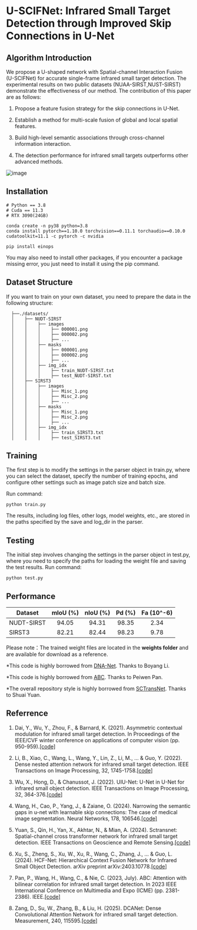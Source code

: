 U-SCIFNet: Infrared Small Target Detection through Improved Skip Connections in U-Net
====

Algorithm Introduction
----

We propose a U-shaped network with Spatial-channel Interaction Fusion (U-SCIFNet) for accurate single-frame infrared small target detection. The experimental results on two public datasets (NUAA-SIRST,NUST-SIRST) demonstrate the effectiveness of our method. The contribution of this paper are as follows:

  1. Propose a feature fusion strategy for the skip connections in U-Net.
 
  2. Establish a method for multi-scale fusion of global and local spatial features.
  
  3. Build high-level semantic associations through cross-channel information interaction.
 
  4. The detection performance for infrared small targets outperforms other advanced methods.

![image](https://github.com/privary/U-SCIFNet/blob/main/overall%20structure.png)

Installation
----

```angular2html
# Python == 3.8
# Cuda == 11.3
# RTX 3090(24GB)

conda create -n py38 python=3.8
conda install pytorch==1.10.0 torchvision==0.11.1 torchaudio==0.10.0 cudatoolkit=11.1 -c pytorch -c nvidia

pip install einops
```
You may also need to install other packages, if you encounter a package missing error, you just need to install it using the pip command.

Dataset Structure
---

If you want to train on your own dataset, you need to prepare the data in the following structure:
```
  ├──./datasets/
  │    ├── NUDT-SIRST
  │    │    ├── images
  │    │    │    ├── 000001.png
  │    │    │    ├── 000002.png
  │    │    │    ├── ...
  │    │    ├── masks
  │    │    │    ├── 000001.png
  │    │    │    ├── 000002.png
  │    │    │    ├── ...
  │    │    ├── img_idx
  │    │    │    ├── train_NUDT-SIRST.txt
  │    │    │    ├── test_NUDT-SIRST.txt
  │    ├── SIRST3
  │    │    ├── images
  │    │    │    ├── Misc_1.png
  │    │    │    ├── Misc_2.png
  │    │    │    ├── ...
  │    │    ├── masks
  │    │    │    ├── Misc_1.png
  │    │    │    ├── Misc_2.png
  │    │    │    ├── ...
  │    │    ├── img_idx
  │    │    │    ├── train_SIRST3.txt
  │    │    │    ├── test_SIRST3.txt
```
Training
---

The first step is to modify the settings in the parser object in train.py, where you can select the dataset, specify the number of training epochs, and configure other settings such as image patch size and batch size.

Run command:
```angular2html
python train.py
```
The results, including log files, other logs, model weights, etc., are stored in the paths specified by the save and log_dir in the parser.

Testing
---

The initial step involves changing the settings in the parser object in test.py, where you need to specify the paths for loading the weight file and saving the test results.
Run command:
```angular2html
python test.py
```

Performance
----

| Dataset         | mIoU (%) | nIoU (%) | Pd (%)|  Fa (10^-6)|
| ------------- |:-------------:|:-----:|:-----:|:-----:|
| NUDT-SIRST    |  94.05  |  94.31   | 98.35  | 2.34  |
| SIRST3    | 82.21  |  82.44 | 98.23 | 9.78 | 

Please note：The trained weight files are located in the __weights folder__ and are available for download as a reference.

*This code is highly borrowed from [DNA-Net](https://github.com/YeRen123455/Infrared-Small-Target-Detection). Thanks to Boyang Li.

*This code is highly borrowed from [ABC](https://github.com/PANPEIWEN/ABC). Thanks to Peiwen Pan.

*The overall repository style is highly borrowed from [SCTransNet](https://github.com/xdFai/SCTransNet). Thanks to Shuai Yuan.

 Referrence
 ---
 1. Dai, Y., Wu, Y., Zhou, F., & Barnard, K. (2021). Asymmetric contextual modulation for infrared small target detection. In Proceedings of the IEEE/CVF winter conference on applications of computer vision (pp. 950-959).[[code]](https://github.com/YimianDai/open-acm)

 2. Li, B., Xiao, C., Wang, L., Wang, Y., Lin, Z., Li, M., ... & Guo, Y. (2022). Dense nested attention network for infrared small target detection. IEEE Transactions on Image Processing, 32, 1745-1758.[[code]](https://github.com/YeRen123455/Infrared-Small-Target-Detection)

 3. Wu, X., Hong, D., & Chanussot, J. (2022). UIU-Net: U-Net in U-Net for infrared small object detection. IEEE Transactions on Image Processing, 32, 364-376.[[code]](https://github.com/danfenghong/IEEE_TIP_UIU-Net)

 4. Wang, H., Cao, P., Yang, J., & Zaiane, O. (2024). Narrowing the semantic gaps in u-net with learnable skip connections: The case of medical image segmentation. Neural Networks, 178, 106546.[[code]](https://github.com/McGregorWwww/UDTransNet)

 5. Yuan, S., Qin, H., Yan, X., Akhtar, N., & Mian, A. (2024). Sctransnet: Spatial-channel cross transformer network for infrared small target detection. IEEE Transactions on Geoscience and Remote Sensing.[[code]](https://github.com/xdFai/SCTransNet)

 6. Xu, S., Zheng, S., Xu, W., Xu, R., Wang, C., Zhang, J., ... & Guo, L. (2024). HCF-Net: Hierarchical Context Fusion Network for Infrared Small Object Detection. arXiv preprint arXiv:2403.10778.[[code]](https://github.com/zhengshuchen/HCFNet)

 7. Pan, P., Wang, H., Wang, C., & Nie, C. (2023, July). ABC: Attention with bilinear correlation for infrared small target detection. In 2023 IEEE International Conference on Multimedia and Expo (ICME) (pp. 2381-2386). IEEE.[[code]](https://github.com/PANPEIWEN/ABC)

 8. Zang, D., Su, W., Zhang, B., & Liu, H. (2025). DCANet: Dense Convolutional Attention Network for infrared small target detection. Measurement, 240, 115595.[[code]](https://github.com/Tianzishu/DCANet)


















